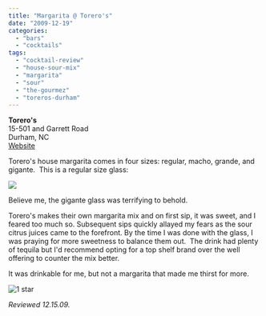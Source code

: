 ```yaml
---
title: "Margarita @ Torero's"
date: "2009-12-19"
categories:
  - "bars"
  - "cocktails"
tags:
  - "cocktail-review"
  - "house-sour-mix"
  - "margarita"
  - "sour"
  - "the-gourmez"
  - "toreros-durham"
---
```


**Torero's**\
15-501 and Garrett Road\
Durham, NC\
[Website](http://www.torerosmexicanrestaurants.com/index.php)

Torero's house margarita comes in four sizes: regular, macho, grande, and gigante.  This is a regular size glass:

![](http://www.thegourmez.com/gourmez/photos/toreromargarita.jpg)

Believe me, the gigante glass was terrifying to behold.

Torero's makes their own margarita mix and on first sip, it was sweet, and I feared too much so. Subsequent sips quickly allayed my fears as the sour citrus juices came to the forefront. By the time I was done with the glass, I was praying for more sweetness to balance them out.  The drink had plenty of tequila but I'd recommend opting for a top shelf brand over the well offering to counter the mix better. 

It was drinkable for me, but not a margarita that made me thirst for more.




<div class="caption">

![1 star](http://s3.amazonaws.com/thegourmez-wpmedia/2009/04/rating_olive1.gif "rating_olive1")</div>


_Reviewed 12.15.09._
